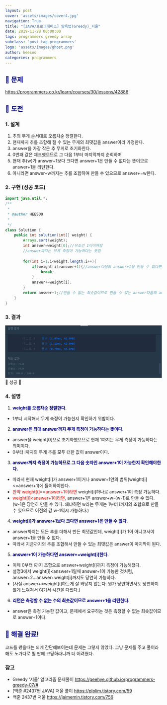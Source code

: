 ```yaml
---
layout: post
cover: 'assets/images/cover4.jpg'
navigation: True
title: "[JAVA/프로그래머스] 탐욕법(Greedy)_저울"
date: 2019-11-28 00:00:00
tags: programmers greedy array
subclass: 'post tag-programmers'
logo: 'assets/images/ghost.png'
author: heesoo
categories: programmers
---
```

## <span style="color:navy">👀 문제</span>
<https://programmers.co.kr/learn/courses/30/lessons/42886>

## <span style="color:navy">👊 도전</span>

### 1. 설계
1. 추의 무게 순서대로 오름차순 정렬한다.
2. 현재까지 추를 조합해 잴 수 있는 무게의 최댓값을 answer이라 가정한다.
3. answer을 가장 작은 추 무게로 초기화한다.
4. 0번째 값은 체크했으므로 그 다음 1부터 마지막까지 순회하며
5. 현재 추(w)가 answer+1보다 크다면 answer+1은 만들 수 없다는 뜻이므로 answer+1을 리턴한다.
6. 아니라면 answer+w까지는 추를 조합하여 만들 수 있으므로 answer+=w한다.


### 2. 구현 (성공 코드)
```java
import java.util.*;
/**
 *
 * @author HEESOO
 *
 */
class Solution {
    public int solution(int[] weight) {
        Arrays.sort(weight);        
        int answer=weight[0];//무조건 1이어야함        
        //answer까지는 무게 측정이 가능하다는 뜻임

        for(int i=1;i<weight.length;i++){
            if(weight[i]>answer+1){//answer다음의 answer+1을 만들 수 없다면
                break;
            }
            answer+=weight[i];
        }
        return answer+1;//만들 수 없는 최솟값이므로 만들 수 있는 answer다음의 answer+1을 리턴
    }
}
```

### 3. 결과
![실행결과](./assets/images/191128_1.PNG)
🤟 성공 🤟

### 4. 설명
1. **<span style="color:navy">weight를 오름차순 정렬한다.</span>**  
- 1부터 시작해서 무게 측정이 가능한지 확인하기 위함이다.
2. **<span style="color:navy">answer은 최대 answer까지 무게 측정이 가능하다는 뜻이다.</span>**  
- answer을 weight[0]으로 초기화했으므로 현재 1까지는 무게 측정이 가능하다는 의미이다.
- 0부터 i까지의 무게 추를 모두 더한 값이 answer이다.
3. **<span style="color:navy">answer까지 측정이 가능하므로 그 다음 숫자인 answer+1이 가능한지 확인해야한다.</span>**
- 따라서 현재 weight[i]가 answer+1이거나 answer+1안의 범위(weight[i]<=answer+1)에 들어와야한다.
- <span style="color:red">만약 weight[i]==answer+1이라면</span> weight[i]하나로 answer+1이 측정 가능하다.
- <span style="color:red">weight[i]<answer+1이라면,</span> answer+1은 answer+w-(w-1)로 만들 수 있다. (w-1은 당연히 만들 수 있다. 왜냐하면 w라는 무게는 1부터 i까지의 조합으로 만들 수 있으므로 이전의 값 w-1역시 가능하다.)
4. **<span style="color:navy">weight[i]가 answer+1보다 크다면 answer+1은 만들 수 없다.</span>**
- answer까지는 모든 추를 더해서 만든 최댓값인데, weight[i]가 1이 아니고서야 answer+1을 만들 수 없다.
- 따라서 지금까지의 추를 조합해서 만들 수 있는 최댓값은 answer이 마지막이 된다.
5. **<span style="color:navy">answer+1이 가능하다면 answer+=weight[i]한다.</span>**
- 이제 0부터 i까지 조합으로 answer+weight[i]까지 측정이 가능해졌다.
- 설명3에서 weight[i]<answer+1일때 answer+1이 가능한 것처럼, answer+2...answer+weight[i]까지도 당연히 가능하다.
- (사실 answer+=weight[i]하는게 잘 와닿지 않는다. 뭔가 당연하면서도 당연하지 않게 느껴져서 여기서 시간을 다썼다.)
6. **<span style="color:navy">리턴은 측정할 수 없는 수의 최솟값이므로 answer+1을 리턴한다.</span>**
- answer은 측정 가능한 값이고, 문제에서 요구하는 것은 측정할 수 없는 최솟값이므로 answer+1이다.

## <span style="color:navy">👏 해결 완료!</span>
코드를 봤을때는 되게 간단해보이는데 문제는 그렇지 않았다. 그냥 문제를 주고 풀어라 해도 노가다로 뛸 판에 코딩하라니까 더 어려웠다.

### 참고
- Greedy ‘저울’ 알고리즘 문제풀이 <https://geehye.github.io/programmers-greedy-07/#>
- [백준 #2437번 JAVA] 저울 풀이 <https://plplim.tistory.com/59>
- 백준 2437번 저울 <https://jaimemin.tistory.com/756>

